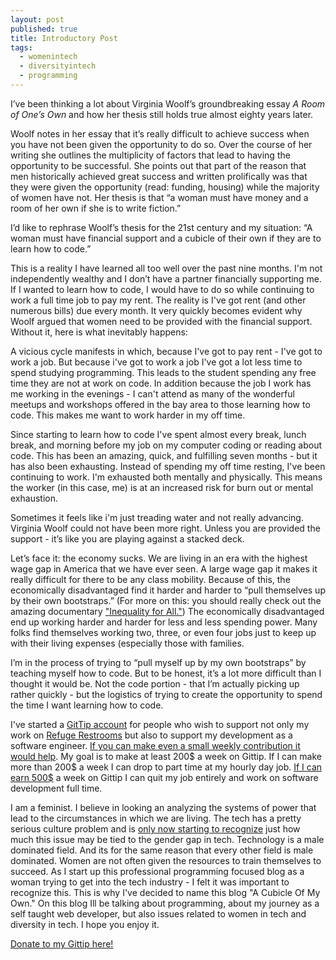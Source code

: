 ```yaml
---
layout: post
published: true
title: Introductory Post
tags:
  - womenintech
  - diversityintech
  - programming
---
```


I’ve been thinking a lot about Virginia Woolf’s groundbreaking essay _A Room of One’s Own_ and how her thesis still holds true almost eighty years later.

Woolf notes in her essay that it’s really difficult to achieve success when you have not been given the opportunity to do so. Over the course of her writing she outlines the multiplicity of factors that lead to having the opportunity to be successful. She points out that part of the reason that men historically achieved great success and written prolifically was that they were given the opportunity (read: funding, housing) while the majority of women have not. Her thesis is that “a woman must have money and a room of her own if she is to write fiction.”

<!-- <figure style="float: left; margin: 5px; text-align: center;">
  <img src="http://www.virginiawoolfsociety.co.uk/images/VW%20Monks%20House.JPG" width="300" style="padding-right: 10px" >
  <figcaption><h5> Virginia Woolf in a room of her own.</h5 </figcaption>
</figure> -->

I’d like to rephrase Woolf’s thesis for the 21st century and my situation: “A woman must have financial support and a cubicle of their own if they are to learn how to code.”

This is a reality I have learned all too well over the past nine months. I'm not independently wealthy and I don’t have a partner financially supporting me. If I wanted to learn how to code, I would have to do so while continuing to work a full time job to pay my rent. The reality is I've got rent (and other numerous bills) due every month. It very quickly becomes evident why Woolf argued that women need to be provided with the financial support. Without it, here is what inevitably happens:

A vicious cycle manifests in which, because I've got to pay rent - I've got to work a job. But because i've got to work a job I've got a lot less time to spend studying programming. This leads to the student spending any free time they are not at work on code. In addition because the job I work has me working in the evenings - I can't attend as many of the wonderful meetups and workshops offered in the bay area to those learning how to code. This makes me want to work harder in my off time.

Since starting to learn how to code I've spent almost every break, lunch break, and morning before my job on my computer coding or reading about code. This has been an amazing, quick, and fulfilling seven months - but it has also been exhausting. Instead of spending my off time resting, I've been continuing to work. I'm exhausted both mentally and physically. This means the worker (in this case, me) is at an increased risk for burn out or mental exhaustion.

Sometimes it feels like i'm just treading water and not really advancing. Virginia Woolf could not have been more right. Unless you are provided the support - it’s like you are playing against a stacked deck.

Let’s face it: the economy sucks. We are living in an era with the highest wage gap in America that we have ever seen. A large wage gap it makes it really difficult for there to be any class mobility. Because of this, the economically disadvantaged find it harder and harder to “pull themselves up by their own bootstraps.” (For more on this: you should really check out the amazing documentary ["Inequality for All."](http://inequalityforall.com/)) The economically disadvantaged end up working harder and harder for less and less spending power. Many folks find themselves working two, three, or even four jobs just to keep up with their living expenses (especially those with families.

I’m in the process of trying to “pull myself up by my own bootstraps” by teaching myself how to code. But to be honest, it’s a lot more difficult than I thought it would be. Not the code portion - that I’m actually picking up rather quickly - but the logistics of trying to create the opportunity to spend the time I want learning how to code.

I've started a [GitTip account](http://www.gittip.com/tkwidmer) for people who wish to support not only my work on [Refuge Restrooms](http://www.teaganwidmer.me/programming/refugerestrooms) but also to support my development as a software engineer. [If you can make even a small weekly contribution it would help](http://www.gittip.com/tkwidmer). My goal is to make at least 200$ a week on Gittip. If I can make more than 200$ a week I can drop to part time at my hourly day job. [If I can earn 500$](http://www.gittip.com/tkwidmer) a week on Gittip I can quit my job entirely and work on software development full time.

I am a feminist. I believe in looking an analyzing the systems of power that lead to the circumstances in which we are living. The tech has a pretty serious culture problem and is [only now starting to recognize](http://techcrunch.com/2014/03/15/julie-ann-horvath-describes-sexism-and-intimidation-behind-her-github-exit/) just how much this issue may be tied to the gender gap in tech. Technology is a male dominated field. And its for the same reason that every other field is male dominated. Women are not often given the resources to train themselves to succeed. As I start up this professional programming focused blog as a woman trying to get into the tech industry - I felt it was important to recognize this. This is why I've decided to name this blog "A Cubicle Of My Own." On this blog Ill be talking about programming, about my journey as a self taught web developer, but also issues related to women in tech and diversity in tech. I hope you enjoy it.

[Donate to my Gittip here!](http://www.gittip.com/tkwidmer)
